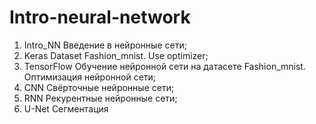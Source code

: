 # Intro-neural-network
1. Intro_NN	Введение в нейронные сети;
2. Keras Dataset Fashion_mnist. Use optimizer;
3. TensorFlow Обучение нейронной сети на датасете Fashion_mnist. Оптимизация нейронной сети;
4. CNN Свёрточные нейронные сети;
5. RNN Рекурентные нейронные сети;
6. U-Net Сегментация
